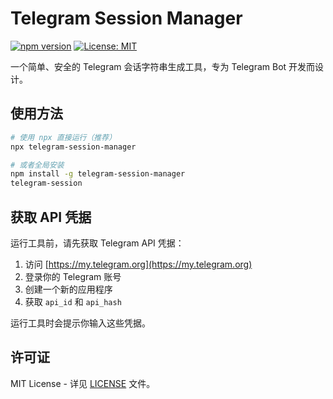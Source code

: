 # Telegram Session Manager

[![npm version](https://badge.fury.io/js/telegram-session-manager.svg)](https://badge.fury.io/js/telegram-session-manager)
[![License: MIT](https://img.shields.io/badge/License-MIT-yellow.svg)](https://opensource.org/licenses/MIT)

一个简单、安全的 Telegram 会话字符串生成工具，专为 Telegram Bot 开发而设计。

## 使用方法

```bash
# 使用 npx 直接运行（推荐）
npx telegram-session-manager

# 或者全局安装
npm install -g telegram-session-manager
telegram-session
```

## 获取 API 凭据

运行工具前，请先获取 Telegram API 凭据：

1. 访问 [https://my.telegram.org](https://my.telegram.org)
2. 登录你的 Telegram 账号
3. 创建一个新的应用程序
4. 获取 `api_id` 和 `api_hash`

运行工具时会提示你输入这些凭据。

## 许可证

MIT License - 详见 [LICENSE](LICENSE) 文件。
